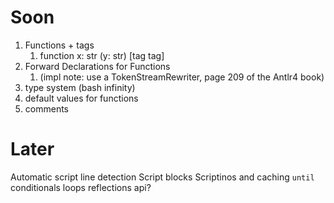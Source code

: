 # Soon

1. Functions + tags
   1. function x: str (y: str) [tag tag]
2. Forward Declarations for Functions 
   1. (impl note: use a TokenStreamRewriter, page 209 of the Antlr4 book)
3. type system (bash infinity)
4. default values for functions
5. comments

# Later
Automatic script line detection
Script blocks
Scriptinos and caching
`until`
conditionals
loops
reflections api?
